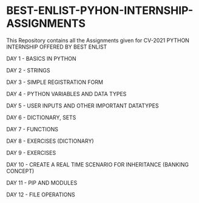 # BEST-ENLIST-PYHON-INTERNSHIP-ASSIGNMENTS
  This Repository contains all the Assignments given for CV-2021 PYTHON INTERNSHIP OFFERED BY BEST ENLIST
  
  DAY 1 - BASICS IN PYTHON
  
  DAY 2 - STRINGS
  
  DAY 3 - SIMPLE REGISTRATION FORM
  
  DAY 4 - PYTHON VARIABLES AND DATA TYPES
  
  DAY 5 - USER INPUTS AND OTHER IMPORTANT DATATYPES
  
  DAY 6 - DICTIONARY, SETS
  
  DAY 7 - FUNCTIONS
  
  DAY 8 - EXERCISES (DICTIONARY)
  
  DAY 9 - EXERCISES
  
  DAY 10 - CREATE A REAL TIME SCENARIO FOR INHERITANCE (BANKING CONCEPT)
  
  DAY 11 - PIP AND MODULES
  
  DAY 12 - FILE OPERATIONS
   
